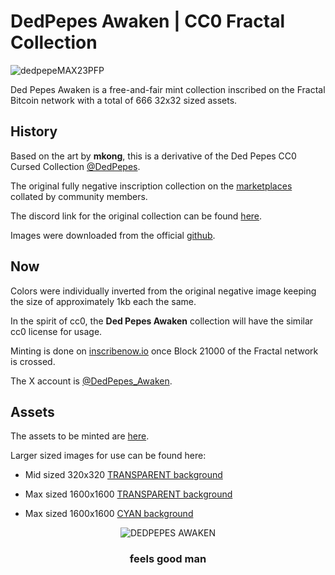 # DedPepes Awaken | CC0 Fractal Collection

![dedpepeMAX23PFP](https://github.com/user-attachments/assets/f3d4571b-13c2-4d70-a5cd-40d0b026a385)

  
Ded Pepes Awaken is a free-and-fair mint collection inscribed on the Fractal Bitcoin network with a total of 666 32x32 sized assets.

## History

Based on the art by **mkong**, this is a derivative of the Ded Pepes CC0 Cursed Collection [@DedPepes](https://x.com/dedpepes). 

The original fully negative inscription collection on the [marketplaces](https://magiceden.io/ordinals/marketplace/dedpepes) collated by community members. 

The discord link for the original collection can be found [here](https://discord.gg/PdA8a5mw3d).

Images were downloaded from the official [github](https://github.com/DedPepes/CursedDedPepes/tree/main/images).

## Now

Colors were individually inverted from the original negative image keeping the size of approximately 1kb each the same.

In the spirit of cc0, the **Ded Pepes Awaken** collection will have the similar cc0 license for usage.

Minting is done on [inscribenow.io](https://fractal.inscribenow.io/collections/69bd65c3aefcf514) once Block 21000 of the Fractal network is crossed.

The X account is [@DedPepes_Awaken](https://x.com/DedPepes_Awaken). 

## Assets

The assets to be minted are [here](https://github.com/datguysham/dedpepes_awaken/tree/Assets).

Larger sized images for use can be found here:

- Mid sized 320x320 [TRANSPARENT background](https://github.com/datguysham/dedpepes_awaken/tree/320x320)

- Max sized 1600x1600 [TRANSPARENT background](https://github.com/datguysham/dedpepes_awaken/tree/1600x1600)

- Max sized 1600x1600 [CYAN background](https://github.com/datguysham/dedpepes_awaken/tree/1600x1600-CYAN)

  

<div align="center">

![DEDPEPES AWAKEN](https://github.com/user-attachments/assets/d81c2aa4-199b-4e3b-ac0b-8e4f11bd7927)

<div align="center">

### feels good man
